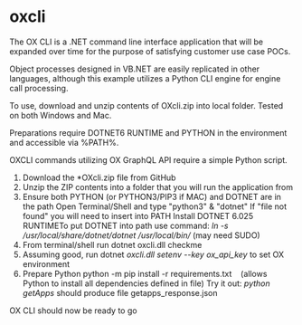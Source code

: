 # oxcli
The OX CLI is a .NET command line interface application that will be expanded over time for the purpose of satisfying customer use case POCs.

Object processes designed in VB.NET are easily replicated in other languages, although this example utilizes a Python CLI engine for engine call processing.

To use, download and unzip contents of OXcli.zip into local folder. Tested on both Windows and Mac.

Preparations require DOTNET6 RUNTIME and PYTHON in the environment and accessible via %PATH%.

OXCLI commands utilizing OX GraphQL API require a simple Python script.

1) Download the *OXcli.zip file from GitHub
2) Unzip the ZIP contents into a folder that you will run the application from
3) Ensure both PYTHON (or PYTHON3/PIP3 if MAC) and DOTNET are in the path
       Open Terminal/Shell and type "python3" & "dotnet"
       If "file not found" you will need to insert into PATH
       Install DOTNET 6.025 RUNTIMETo put DOTNET into path use command: _ln -s /usr/local/share/dotnet/dotnet /usr/local/bin/_ (may need SUDO)
4) From terminal/shell run dotnet oxcli.dll checkme
5) Assuming good, run dotnet _oxcli.dll setenv --key ox_api_key_ to set OX environment
6) Prepare Python
       python -m pip install -r requirements.txt    (allows Python to install all dependencies defined in file)
       Try it out: _python getApps_ should produce file getapps_response.json

OX CLI should now be ready to go

